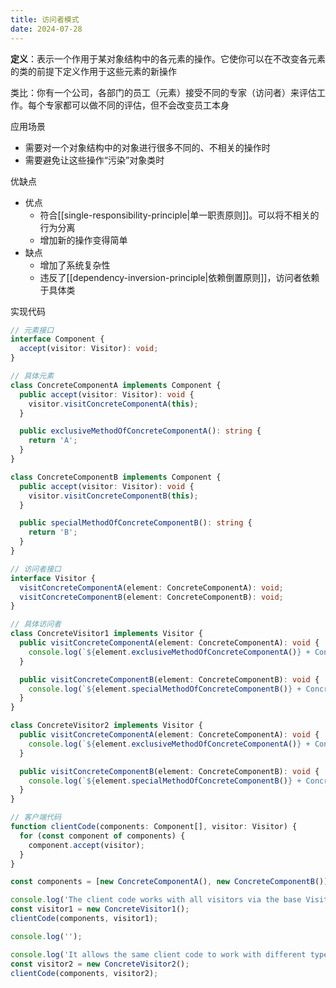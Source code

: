 ```yaml
---
title: 访问者模式
date: 2024-07-28
---
```

**定义**：表示一个作用于某对象结构中的各元素的操作。它使你可以在不改变各元素的类的前提下定义作用于这些元素的新操作

类比：你有一个公司，各部门的员工（元素）接受不同的专家（访问者）来评估工作。每个专家都可以做不同的评估，但不会改变员工本身

应用场景

- 需要对一个对象结构中的对象进行很多不同的、不相关的操作时
- 需要避免让这些操作“污染”对象类时

优缺点

- 优点
    - 符合[[single-responsibility-principle|单一职责原则]]。可以将不相关的行为分离
    - 增加新的操作变得简单
- 缺点
    - 增加了系统复杂性
    - 违反了[[dependency-inversion-principle|依赖倒置原则]]，访问者依赖于具体类

实现代码

```ts
// 元素接口
interface Component {
  accept(visitor: Visitor): void;
}

// 具体元素
class ConcreteComponentA implements Component {
  public accept(visitor: Visitor): void {
    visitor.visitConcreteComponentA(this);
  }

  public exclusiveMethodOfConcreteComponentA(): string {
    return 'A';
  }
}

class ConcreteComponentB implements Component {
  public accept(visitor: Visitor): void {
    visitor.visitConcreteComponentB(this);
  }

  public specialMethodOfConcreteComponentB(): string {
    return 'B';
  }
}

// 访问者接口
interface Visitor {
  visitConcreteComponentA(element: ConcreteComponentA): void;
  visitConcreteComponentB(element: ConcreteComponentB): void;
}

// 具体访问者
class ConcreteVisitor1 implements Visitor {
  public visitConcreteComponentA(element: ConcreteComponentA): void {
    console.log(`${element.exclusiveMethodOfConcreteComponentA()} + ConcreteVisitor1`);
  }

  public visitConcreteComponentB(element: ConcreteComponentB): void {
    console.log(`${element.specialMethodOfConcreteComponentB()} + ConcreteVisitor1`);
  }
}

class ConcreteVisitor2 implements Visitor {
  public visitConcreteComponentA(element: ConcreteComponentA): void {
    console.log(`${element.exclusiveMethodOfConcreteComponentA()} + ConcreteVisitor2`);
  }

  public visitConcreteComponentB(element: ConcreteComponentB): void {
    console.log(`${element.specialMethodOfConcreteComponentB()} + ConcreteVisitor2`);
  }
}

// 客户端代码
function clientCode(components: Component[], visitor: Visitor) {
  for (const component of components) {
    component.accept(visitor);
  }
}

const components = [new ConcreteComponentA(), new ConcreteComponentB()];

console.log('The client code works with all visitors via the base Visitor interface:');
const visitor1 = new ConcreteVisitor1();
clientCode(components, visitor1);

console.log('');

console.log('It allows the same client code to work with different types of visitors:');
const visitor2 = new ConcreteVisitor2();
clientCode(components, visitor2);
```
